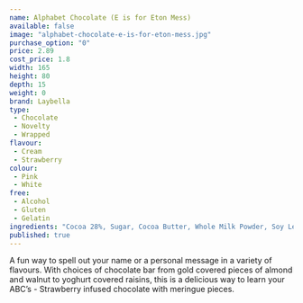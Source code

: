 ```yaml
---
name: Alphabet Chocolate (E is for Eton Mess)
available: false
image: "alphabet-chocolate-e-is-for-eton-mess.jpg"
purchase_option: "0"
price: 2.89
cost_price: 1.8
width: 165
height: 80
depth: 15
weight: 0
brand: Laybella
type: 
 - Chocolate
 - Novelty
 - Wrapped
flavour: 
 - Cream
 - Strawberry
colour: 
 - Pink
 - White
free: 
 - Alcohol
 - Gluten
 - Gelatin
ingredients: "Cocoa 28%, Sugar, Cocoa Butter, Whole Milk Powder, Soy Lecithin. Flavouring: Natural Vanilla, Emulsifier, Strawberry, Sugar, Egg White (Thickeners: Guar Gum and Xanthan Gum)"
published: true
---
```


A fun way to spell out your name or a personal message in a variety of flavours. With choices of chocolate bar from gold covered pieces of almond and walnut to yoghurt covered raisins, this is a delicious way to learn your ABC’s - Strawberry infused chocolate with meringue pieces.
